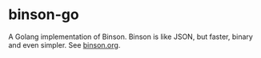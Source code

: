 # binson-go

A Golang implementation of Binson. Binson is like JSON, but faster, binary and even simpler. See [binson.org](http://binson.org/).